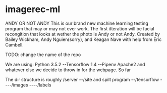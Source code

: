 # imagerec-ml
ANDY OR NOT ANDY
This is our brand new machine learning testing program that may or may not ever work. The first itteration will be facial recongition
that looks at wether the photo is Andy or not Andy. 
Created by Bailey Wickham, Andy Nguien(sorry), and Keagan Nave with help from Eric Cambell.

TODO: change the name of the repo

We are using:
Python 3.5.2
--Tensorflow 1.4
--Pipenv
Apache2 and whatever else we decide to throw in for the webpage.
So far

The dir structure is roughly
/server
--/site and spilt program
--/tensorflow
----/images
----/labels

